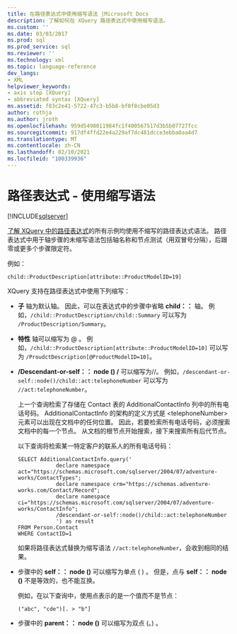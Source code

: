 ```yaml
---
title: 在路径表达式中使用缩写语法 |Microsoft Docs
description: 了解如何在 XQuery 路径表达式中使用缩写语法。
ms.custom: ''
ms.date: 03/03/2017
ms.prod: sql
ms.prod_service: sql
ms.reviewer: ''
ms.technology: xml
ms.topic: language-reference
dev_langs:
- XML
helpviewer_keywords:
- axis step [XQuery]
- abbreviated syntax [XQuery]
ms.assetid: f83c2e41-5722-47c3-b5b8-bf0f8cbe05d3
author: rothja
ms.author: jroth
ms.openlocfilehash: 959d5498011984fc1f400567517d3b5b07727fcc
ms.sourcegitcommit: 917df4ffd22e4a229af7dc481dcce3ebba0aa4d7
ms.translationtype: MT
ms.contentlocale: zh-CN
ms.lasthandoff: 02/10/2021
ms.locfileid: "100339936"
---
```

# <a name="path-expressions---using-abbreviated-syntax"></a>路径表达式 - 使用缩写语法
[!INCLUDE[sqlserver](../includes/applies-to-version/sqlserver.md)]

  [了解 XQuery 中的路径表达式](../xquery/path-expressions-xquery.md)的所有示例均使用不缩写的路径表达式语法。 路径表达式中用于轴步骤的未缩写语法包括轴名称和节点测试（用双冒号分隔），后跟零或更多个步骤限定符。  
  
 例如：  
  
```  
child::ProductDescription[attribute::ProductModelID=19]  
```  
  
 XQuery 支持在路径表达式中使用下列缩写：  
  
-   **子** 轴为默认轴。 因此，可以在表达式中的步骤中省略 **child：：** 轴。 例如，`/child::ProductDescription/child::Summary` 可以写为 `/ProductDescription/Summary`。  
  
-   **特性** 轴可以缩写为 @ 。 例如，`/child::ProductDescription[attribute::ProductModelID=10]` 可以写为 `/ProudctDescription[@ProductModelID=10]`。  
  
-   **/Descendant-or-self：： node () /** 可以缩写为//。 例如，`/descendant-or-self::node()/child::act:telephoneNumber` 可以写为 `//act:telephoneNumber`。  
  
     上一个查询检索了存储在 Contact 表的 AdditionalContactInfo 列中的所有电话号码。 AdditionalContactInfo 的架构的定义方式是 \<telephoneNumber> 元素可以出现在文档中的任何位置。 因此，若要检索所有电话号码，必须搜索文档中的每一个节点。 从文档的根节点开始搜索，接下来搜索所有后代节点。  
  
     以下查询将检索某一特定客户的联系人的所有电话号码：  
  
    ```  
    SELECT AdditionalContactInfo.query('             
                declare namespace act="https://schemas.microsoft.com/sqlserver/2004/07/adventure-works/ContactTypes";             
                declare namespace crm="https://schemas.adventure-works.com/Contact/Record";             
                declare namespace ci="https://schemas.microsoft.com/sqlserver/2004/07/adventure-works/ContactInfo";             
                /descendant-or-self::node()/child::act:telephoneNumber             
                ') as result             
    FROM Person.Contact             
    WHERE ContactID=1             
    ```  
  
     如果将路径表达式替换为缩写语法 `//act:telephoneNumber`，会收到相同的结果。  
  
-   步骤中的 **self：： node ()** 可以缩写为单点 ( ) 。 但是，点与 **self：： node ()** 不是等效的，也不能互换。  
  
     例如，在以下查询中，使用点表示的是一个值而不是节点：  
  
    ```  
    ("abc", "cde")[. > "b"]  
    ```  
  
-   步骤中的 **parent：： node ()** 可以缩写为双点 (。) 。  
  
  
